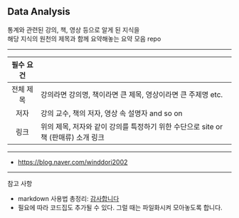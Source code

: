 ## Data Analysis

통계와 관련된 강의, 책, 영상 등으로 알게 된 지식을<br />
해당 지식의 원천의 제목과 함께 요약해놓는 요약 모음 repo

---

| 필수 요건 |                                                                                    |
| :-------: | ---------------------------------------------------------------------------------- |
| 전체 제목 | 강의라면 강의명, 책이라면 큰 제목, 영상이라면 큰 주제명 etc.                       |
|   저자    | 강의 교수, 책의 저자, 영상 속 설명자 and so on                                     |
|   링크    | 위의 제목, 저자와 같이 강의를 특정하기 위한 수단으로 site or 책 (판매류) 소개 링크 |

---

- <https://blog.naver.com/winddori2002>

---

참고 사항

- markdown 사용법 총정리: [감사합니다](https://heropy.blog/2017/09/30/markdown/)
- 필요에 따라 코드집도 추가될 수 있다. 그럴 때는 파일화시켜 모아놓도록 합니다.
